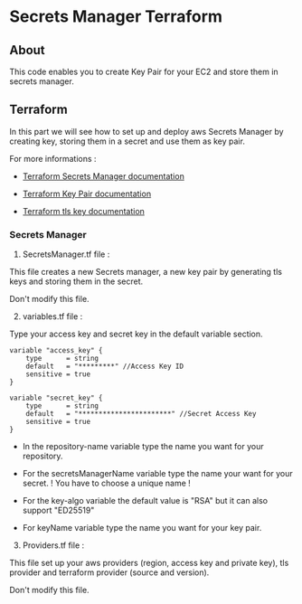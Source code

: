 # Secrets Manager Terraform

## About

This code enables you to create Key Pair for your EC2 and store them in secrets manager.

## Terraform

In this part we will see how to set up and deploy aws Secrets Manager by creating key, storing them in a secret and use them as key pair. 

For more informations : 

- [Terraform Secrets Manager documentation](https://registry.terraform.io/providers/hashicorp/aws/latest/docs/resources/secretsmanager_secret)

- [Terraform Key Pair documentation](https://registry.terraform.io/providers/hashicorp/aws/latest/docs/resources/key_pair)

- [Terraform tls key documentation](https://registry.terraform.io/providers/hashicorp/tls/latest/docs/resources/private_key)

### Secrets Manager

1. SecretsManager.tf file :

This file creates a new Secrets manager, a new key pair by generating tls keys and storing them in the secret.

Don't modify this file.

2. variables.tf file :

Type your access key and secret key in the default variable section.

```
variable "access_key" {
    type      = string
    default   = "*********" //Access Key ID
    sensitive = true
}

variable "secret_key" {
    type      = string
    default   = "***********************" //Secret Access Key
    sensitive = true
}
```

- In the repository-name variable type the name you want for your repository.

- For the secretsManagerName variable type the name your want for your secret. ! You have to choose a unique name !

- For the key-algo variable the default value is "RSA" but it can also support "ED25519"

- For keyName variable type the name you want for your key pair.

3. Providers.tf file :

This file set up your aws providers (region, access key and private key), tls provider and terraform provider (source and version).

Don't modify this file.